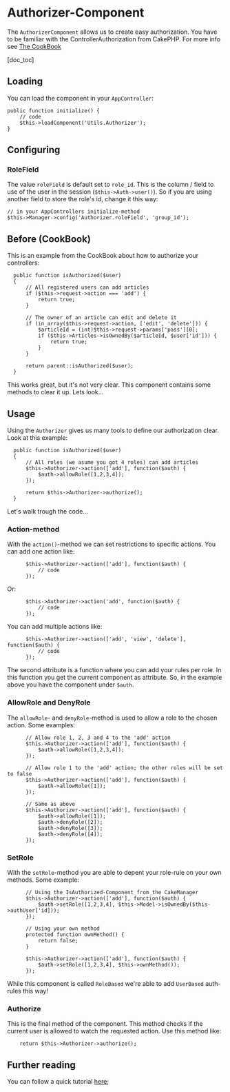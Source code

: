 Authorizer-Component
====================

The `AuthorizerComponent` allows us to create easy authorization. You have to be familiar with the ControllerAuthorization from CakePHP. For more info see [The CookBook](http://book.cakephp.org/3.0/en/controllers/components/authentication.html#authorization)

[doc_toc]

Loading
--------

You can load the component in your `AppController`:

    public function initialize() {
        // code
        $this->loadComponent('Utils.Authorizer');
    }
    
Configuring
--------------

### RoleField
The value `roleField` is default set to `role_id`. This is the column / field to use of the user in the session (`$this->Auth->user()`). So if you are using another field to store the role's id, change it this way:

    // in your AppControllers initialize-method
    $this->Manager->config('Authorizer.roleField', 'group_id');

Before (CookBook)
------
This is an example from the CookBook about how to authorize your controllers:

      public function isAuthorized($user)
      {
          // All registered users can add articles
          if ($this->request->action === 'add') {
              return true;
          }
      
          // The owner of an article can edit and delete it
          if (in_array($this->request->action, ['edit', 'delete'])) {
              $articleId = (int)$this->request->params['pass'][0];
              if ($this->Articles->isOwnedBy($articleId, $user['id'])) {
                  return true;
              }
          }
      
          return parent::isAuthorized($user);
      }

This works great, but it's not very clear. This component contains some methods to clear it up. Lets look...

Usage
-------------------
Using the `Authorizer` gives us many tools to define our authorization clear. Look at this example:

      public function isAuthorized($user)
      {
          // All roles (we asume you got 4 roles) can add articles
          $this->Authorizer->action(['add'], function($auth) {
              $auth->allowRole([1,2,3,4]);
          });
      
          return $this->Authorizer->authorize();
      }

Let's walk trough the code...

### Action-method
With the `action()`-method we can set restrictions to specific actions.
You can add one action like:

          $this->Authorizer->action(['add'], function($auth) {
              // code
          });

Or:

          $this->Authorizer->action('add', function($auth) {
              // code
          });

You can add multiple actions like:

          $this->Authorizer->action(['add', 'view', 'delete'], function($auth) {
              // code
          });
 
The second attribute is a function where you can add your rules per role. In this function you get the current component as attribute. So, in the example above you have the component under `$auth`.

### AllowRole and DenyRole
The `allowRole`- and `denyRole`-method is used to allow a role to the chosen action. Some examples:

          // Allow role 1, 2, 3 and 4 to the 'add' action
          $this->Authorizer->action(['add'], function($auth) {
              $auth->allowRole([1,2,3,4]);
          });
          
          // Allow role 1 to the 'add' action; the other roles will be set to false
          $this->Authorizer->action(['add'], function($auth) {
              $auth->allowRole([1]);
          });         
          
          // Same as above
          $this->Authorizer->action(['add'], function($auth) {
              $auth->allowRole([1]);
              $auth->denyRole([2]);
              $auth->denyRole([3]);
              $auth->denyRole([4]);
          });   

### SetRole
With the `setRole`-method you are able to depent your role-rule on your own methods. Some example:

          // Using the IsAuthorized-Component from the CakeManager
          $this->Authorizer->action(['add'], function($auth) {
              $auth->setRole([1,2,3,4], $this->Model->isOwnedBy($this->authUser['id]));
          });
          
          // Using your own method
          protected function ownMethod() {
              return false;
          }
          
          $this->Authorizer->action(['add'], function($auth) {
              $auth->setRole([1,2,3,4], $this->ownMethod());
          });

While this component is called `RoleBased` we're able to add `UserBased` auth-rules this way!
          
### Authorize
This is the final method of the component. This method checks if the current user is allowed to watch the requested action. Use this method like:

        return $this->Authorizer->authorize();
        
Further reading
---------------

You can follow a quick tutorial [here](http://cakemanager.org/docs/1.0/tutorials-and-examples/authorization/);
